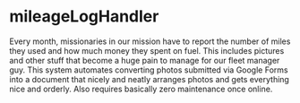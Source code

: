# mileageLogHandler

Every month, missionaries in our mission have to report the number of miles they used and how much money they spent on fuel.  This includes pictures and other stuff that become a huge pain to manage for our fleet manager guy.  This system automates converting photos submitted via Google Forms into a document that nicely and neatly arranges photos and gets everything nice and orderly.  Also requires basically zero maintenance once online.